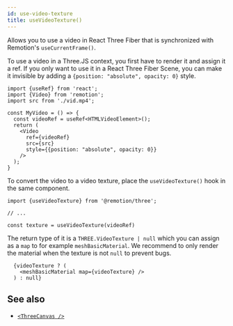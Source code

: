 ```yaml
---
id: use-video-texture
title: useVideoTexture()
---
```


Allows you to use a video in React Three Fiber that is synchronized with Remotion's `useCurrentFrame()`.

To use a video in a Three.JS context, you first have to render it and assign it a ref. If you only want to use it in a React Three Fiber Scene, you can make it invisible by adding a `{position: "absolute", opacity: 0}` style.

```tsx
import {useRef} from 'react';
import {Video} from 'remotion';
import src from './vid.mp4';

const MyVideo = () => {
  const videoRef = useRef<HTMLVideoElement>();
  return (
    <Video
      ref={videoRef}
      src={src}
      style={{position: "absolute", opacity: 0}}
    />
  );
}
```

To convert the video to a video texture, place the `useVideoTexture()` hook in the same component.

```tsx
import {useVideoTexture} from '@remotion/three';

// ...

const texture = useVideoTexture(videoRef)
```

The return type of it is a `THREE.VideoTexture | null` which you can assign as a `map` to for example `meshBasicMaterial`. We recommend to only render the material when the texture is not `null` to prevent bugs.

```tsx
  {videoTexture ? (
    <meshBasicMaterial map={videoTexture} />
  ) : null}
```

## See also

- [`<ThreeCanvas />`](/docs/three-canvas)
